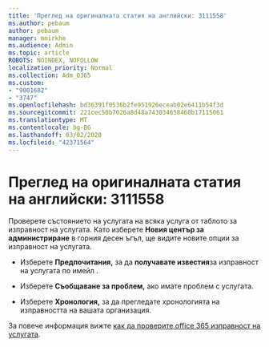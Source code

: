 ```yaml
---
title: 'Преглед на оригиналната статия на английски: 3111558'
ms.author: pebaum
author: pebaum
manager: mnirkhe
ms.audience: Admin
ms.topic: article
ROBOTS: NOINDEX, NOFOLLOW
localization_priority: Normal
ms.collection: Adm_O365
ms.custom:
- "9001682"
- "3747"
ms.openlocfilehash: bd36391f0536b2fe951926eceab02e6411b54f3d
ms.sourcegitcommit: 221cec50b7026a8d48a743034658460b17115061
ms.translationtype: MT
ms.contentlocale: bg-BG
ms.lasthandoff: 03/02/2020
ms.locfileid: "42371564"
---
```

# <a name="microsoft-365-service-health"></a>Преглед на оригиналната статия на английски: 3111558


Проверете състоянието на услугата на всяка услуга от таблото за изправност на услугата. Като изберете **Новия център за администриране** в горния десен ъгъл, ще видите новите опции за изправност на услугата.

- Изберете **Предпочитания,** за да **получавате известия**за изправност на услугата по имейл .

- Изберете **Съобщаване за проблем,** ако имате проблем с услугата.

- Изберете **Хронология,** за да прегледате хронологията на изправността на вашата организация. 

За повече информация вижте [как да проверите office 365 изправност на услугата](https://docs.microsoft.com/en-us/office365/enterprise/view-service-health). 